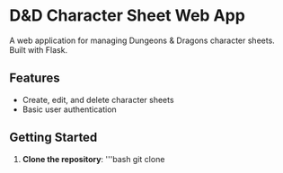 # D&D Character Sheet Web App

A web application for managing Dungeons & Dragons character sheets. Built with Flask.

## Features

- Create, edit, and delete character sheets
- Basic user authentication

## Getting Started

1. **Clone the repository**:
    '''bash
    git clone <repository-url>